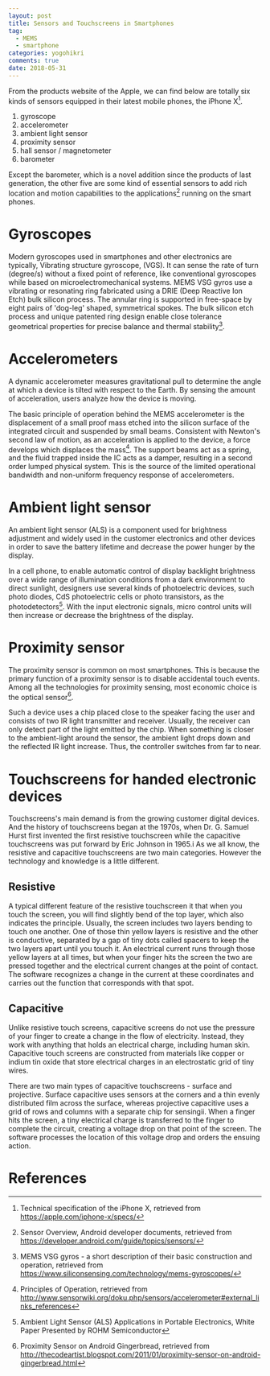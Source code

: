 ```yaml
---
layout: post
title: Sensors and Touchscreens in Smartphones
tag: 
  - MEMS
  - smartphone
categories: yogohikri
comments: true
date: 2018-05-31
---
```


From the products website of the Apple, we can find below are totally six kinds of sensors equipped in their latest mobile phones, the iPhone X[^i]. 
<!-- more -->

1. gyroscope
2. accelerometer
3. ambient light sensor
4. proximity sensor
5. hall sensor / magnetometer
6. barometer

Except the barometer, which is a novel addition since the products of last generation, the other five are some kind of essential sensors to add rich location and motion capabilities to the applications[^ii] running on the smart phones. 

# Gyroscopes

Modern gyroscopes used in smartphones and other electronics are typically, Vibrating structure gyroscope, (VGS). It can sense the rate of turn (degree/s) without a fixed point of reference, like conventional gyroscopes while based on microelectromechanical systems. MEMS VSG gyros use a vibrating or resonating ring fabricated using a DRIE (Deep Reactive Ion Etch) bulk silicon process. The annular ring is supported in free-space by eight pairs of 'dog-leg' shaped, symmetrical spokes. The bulk silicon etch process and unique patented ring design enable close tolerance geometrical properties for precise balance and thermal stability[^iii].

# Accelerometers

A dynamic accelerometer measures gravitational pull to determine the angle at which a device is tilted with respect to the Earth. By sensing the amount of acceleration, users analyze how the device is moving.

The basic principle of operation behind the MEMS accelerometer is the displacement of a small proof mass etched into the silicon surface of the integrated circuit and suspended by small beams. Consistent with Newton's second law of motion, as an acceleration is applied to the device, a force develops which displaces the mass[^iv]. The support beams act as a spring, and the fluid trapped inside the IC acts as a damper, resulting in a second order lumped physical system. This is the source of the limited operational bandwidth and non-uniform frequency response of accelerometers.

# Ambient light sensor

An ambient light sensor (ALS) is a component used for brightness adjustment and widely used in the customer electronics and other devices in order to save the battery lifetime and decrease the power hunger by the display.

In a cell phone, to enable automatic control of display backlight brightness over a wide range of illumination conditions from a dark environment to direct sunlight, designers use several kinds of photoelectric devices, such photo diodes, CdS photoelectric cells or photo transistors, as the photodetectors[^v]. With the input electronic signals, micro control units will then increase or decrease the brightness of the display.

# Proximity sensor 

The proximity sensor is common on most smartphones. This is because the primary function of a proximity sensor is to disable accidental touch events. Among all the technologies for proximity sensing, most economic choice is the optical sensor[^vi]. 

Such a device uses a chip placed close to the speaker facing the user and consists of two IR light transmitter and receiver. Usually, the receiver can only detect part of the light emitted by the chip. When something is closer to the ambient-light around the sensor, the ambient light drops down and the reflected IR light increase. Thus, the controller switches from far to near. 

# Touchscreens for handed electronic devices

Touchscreens's main demand is from the growing customer digital devices. And the history of touchscreens began at the 1970s, when Dr. G. Samuel Hurst first invented the first resistive touchscreen while the capacitive touchscreens was put forward by Eric Johnson in 1965.i 
As we all know, the resistive and capacitive touchscreens are two main categories. However the technology and knowledge is a little different.

## Resistive 

A typical different feature of the resistive touchscreen it that when you touch the screen, you will find slightly bend of the top layer, which also indicates the principle. 
Usually, the screen includes two layers bending to touch one another. One of those thin yellow layers is resistive and the other is conductive, separated by a gap of tiny dots called spacers to keep the two layers apart until you touch it. An electrical current runs through those yellow layers at all times, but when your finger hits the screen the two are pressed together and the electrical current changes at the point of contact. The software recognizes a change in the current at these coordinates and carries out the function that corresponds with that spot.

## Capacitive

Unlike resistive touch screens, capacitive screens do not use the pressure of your finger to create a change in the flow of electricity. Instead, they work with anything that holds an electrical charge, including human skin. Capacitive touch screens are constructed from materials like copper or indium tin oxide that store electrical charges in an electrostatic grid of tiny wires.

There are two main types of capacitive touchscreens - surface and projective. Surface capacitive uses sensors at the corners and a thin evenly distributed film across the surface, whereas projective capacitive uses a grid of rows and columns with a separate chip for sensingii. When a finger hits the screen, a tiny electrical charge is transferred to the finger to complete the circuit, creating a voltage drop on that point of the screen. The software processes the location of  this voltage drop and orders the ensuing action.

# References

[^i]: Technical specification of the iPhone X,  retrieved from https://apple.com/iphone-x/specs/
[^ii]: Sensor Overview, Android developer documents, retrieved from https://developer.android.com/guide/topics/sensors/
[^iii]: MEMS VSG gyros - a short description of their basic construction and operation, retrieved from https://www.siliconsensing.com/technology/mems-gyroscopes/
[^iv]: Principles of Operation, retrieved from http://www.sensorwiki.org/doku.php/sensors/accelerometer#external_links_references
[^v]: Ambient Light Sensor (ALS) Applications in Portable Electronics, White Paper Presented by ROHM Semiconductor
[^vi]: Proximity Sensor on Android Gingerbread, retrieved from http://thecodeartist.blogspot.com/2011/01/proximity-sensor-on-android-gingerbread.html
[^vii]: From touch displays to the Surface: A brief history of touchscreen technology, retrieved from https://arstechnica.com/gadgets/2013/04/from-touch-displays-to-the-surface-a-brief-history-of-touchscreen-technology/2/
[^viii]: Okay, but how do touch screens actually work? retrieved from http://scienceline.org/2012/01/okay-but-how-do-touch-screens-actually-work/




